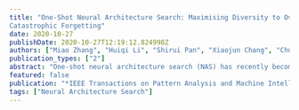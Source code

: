 ```yaml
---
title: "One-Shot Neural Architecture Search: Maximising Diversity to Overcome
Catastrophic Forgetting"
date: 2020-10-27
publishDate: 2020-10-27T12:19:12.824998Z
authors: ["Miao Zhang", "Huiqi Li", "Shirui Pan", "Xiaojun Chang", "Chuan Zhou", "Zongyuan Ge", "Steven Su"]
publication_types: ["2"]
abstract: "One-shot neural architecture search (NAS) has recently become mainstream in the NAS community because it significantly improves computational efficiency through weight sharing. However, the supernet training paradigm in one-shot NAS introduces catastrophic forgetting, where each step of the training can deteriorate the performance of other architectures that contain partially-shared weights with current architecture. To overcome this problem of catastrophic forgetting, we formulate supernet training for one-shot NAS as a constrained continual learning optimization problem such that learning the current architecture does not degrade the validation accuracy of previous architectures. The key to solving this constrained optimization problem is a novelty search based architecture selection (NSAS) loss function that regularizes the supernet training by using a greedy novelty search method to find the most representative subset. We applied the NSAS loss function to two one-shot NAS baselines and extensively tested them on both a common search space and a NAS benchmark dataset. We further derive three variants based on the NSAS loss function, the NSAS with depth constrain (NSAS-C) to improve  the transferability, and NSAS-G and NSAS-LG to handle the situation with a limited number of constraints. The experiments on the common NAS search space demonstrate that NSAS and it variants improve the predictive ability of supernet training in one-shot NAS with remarkable and efficient performance on the CIFAR-10, CIFAR-100, and ImageNet datasets. The results with the NAS benchmark dataset also confirm the significant improvements these one-shot NAS baselines can make"
featured: false
publication: "*IEEE Transactions on Pattern Analysis and Machine Intelligence, TPAMI*"
tags: ["Neural Architecture Search"]
---
```

